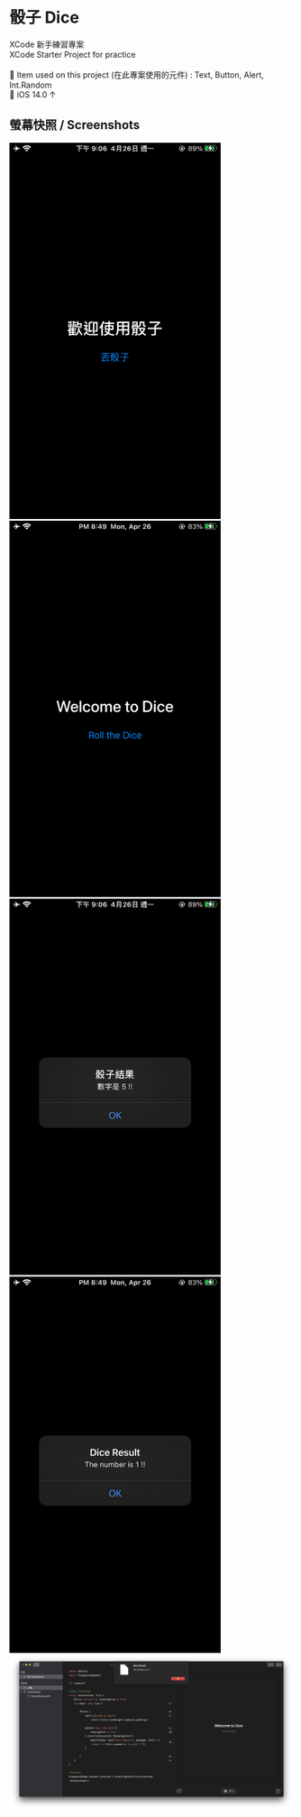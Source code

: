 # 骰子 Dice
XCode 新手練習專案<br>
XCode Starter Project for practice
<br><br>
🔧 Item used on this project (在此專案使用的元件) : Text, Button, Alert, Int.Random<br>
📱 iOS 14.0 ↑
<br>
## 螢幕快照 / Screenshots

<a href="https://raw.githubusercontent.com/iambjlu/Dice/main/readme_res/Welcome_zh-tw.PNG">
<img src="https://raw.githubusercontent.com/iambjlu/Dice/main/readme_res/Welcome_zh-tw.PNG" width="375px" height="667px">
</img></a>

<a href="https://raw.githubusercontent.com/iambjlu/Dice/main/readme_res/Welcome_en.PNG">
<img src="https://raw.githubusercontent.com/iambjlu/Dice/main/readme_res/Welcome_en.PNG" width="375px" height="667px">
</img></a>

<a href="https://raw.githubusercontent.com/iambjlu/Dice/main/readme_res/Result_zh-tw.PNG">
<img src="https://raw.githubusercontent.com/iambjlu/Dice/main/readme_res/Result_zh-tw.PNG" width="375px" height="667px">
</img></a>

<a href="https://raw.githubusercontent.com/iambjlu/Dice/main/readme_res/Result_en.PNG">
<img src="https://raw.githubusercontent.com/iambjlu/Dice/main/readme_res/Result_en.PNG" width="375px" height="667px">
</img></a>

<a href="https://raw.githubusercontent.com/iambjlu/Dice/main/readme_res/Playground.png">
<img src="https://raw.githubusercontent.com/iambjlu/Dice/main/readme_res/Playground.png">
</img></a>
